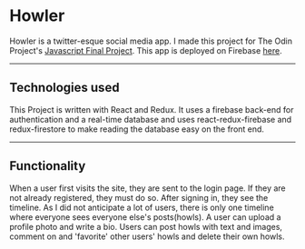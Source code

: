 # Howler

Howler is a twitter-esque social media app. I made this project for The Odin Project's [Javascript Final Project](https://www.theodinproject.com/paths/full-stack-javascript/courses/javascript/lessons/javascript-final-project). This app is deployed on Firebase [here](https://howler-1dd33.web.app/).

***

## Technologies used

This Project is written with React and Redux. It uses a firebase back-end for authentication and a real-time database and uses react-redux-firebase and redux-firestore to make reading the database easy on the front end.

***

## Functionality

When a user first visits the site, they are sent to the login page. If they are not already registered, they must do so. After signing in, they see the timeline. As I did not anticipate a lot of users, there is only one timeline where everyone sees everyone else's posts(howls). A user can upload a profile photo and write a bio. Users can post howls with text and images, comment on and 'favorite' other users' howls and delete their own howls.
